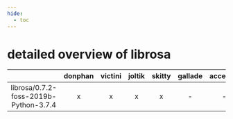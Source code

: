 ```yaml
---
hide:
  - toc
---
```


detailed overview of librosa
============================

| |donphan|victini|joltik|skitty|gallade|accelgor|swalot|doduo|
| :---: | :---: | :---: | :---: | :---: | :---: | :---: | :---: | :---: |
|librosa/0.7.2-foss-2019b-Python-3.7.4|x|x|x|x|-|-|-|-|
